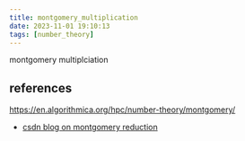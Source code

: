 ```yaml
---
title: montgomery_multiplication
date: 2023-11-01 19:10:13
tags: [number_theory]
---
```


montgomery multiplciation

## references
https://en.algorithmica.org/hpc/number-theory/montgomery/
- [csdn blog on montgomery reduction](https://blog.csdn.net/mutourend/article/details/95613967)
